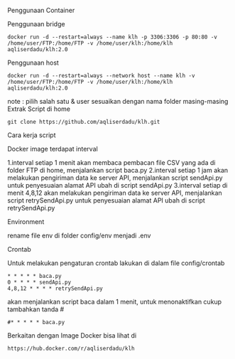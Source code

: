 Penggunaan Container

Penggunaan bridge

  	docker run -d --restart=always --name klh -p 3306:3306 -p 80:80 -v /home/user/FTP:/home/FTP -v /home/user/klh:/home/klh aqliserdadu/klh:2.0

Penggunaan host

  	docker run -d --restart=always --network host --name klh -v /home/user/FTP:/home/FTP -v /home/user/klh:/home/klh aqliserdadu/klh:2.0

note : pilih salah satu & user sesuaikan dengan nama folder masing-masing
Extrak Script di home

  	git clone https://github.com/aqliserdadu/klh.git

Cara kerja script

Docker image terdapat interval

1.interval setiap 1 menit akan membaca pembacan file CSV yang ada di folder FTP di home, menjalankan script baca.py
2.interval setiap 1 jam akan melakukan pengiriman data ke server API, menjalankan script sendApi.py untuk penyesuaian alamat API ubah di script sendApi.py
3.interval setiap di menit 4,8,12 akan melakukan pengiriman data ke server API, menjalankan script retrySendApi.py untuk penyesuaian alamat API ubah di script retrySendApi.py


Environment

rename file env di folder config/env menjadi .env

Crontab

Untuk melakukan pengaturan crontab lakukan di dalam file config/crontab

  	* * * * * baca.py
  	0 * * * * sendApi.py
  	4,8,12 * * * * retrySendApi.py

akan menjalankan script baca dalam 1 menit, untuk menonaktifkan cukup tambahkan tanda #

  	#* * * * * baca.py

Berkaitan dengan Image Docker bisa lihat di

  	https://hub.docker.com/r/aqliserdadu/klh
